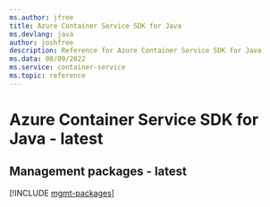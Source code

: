 ```yaml
---
ms.author: jfree
title: Azure Container Service SDK for Java
ms.devlang: java
author: joshfree
description: Reference for Azure Container Service SDK for Java
ms.data: 08/09/2022
ms.service: container-service
ms.topic: reference
---
```

# Azure Container Service SDK for Java - latest

## Management packages - latest
[!INCLUDE [mgmt-packages](container-service-mgmt-index.md)]